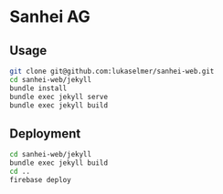 # Sanhei AG

## Usage

```sh
git clone git@github.com:lukaselmer/sanhei-web.git
cd sanhei-web/jekyll
bundle install
bundle exec jekyll serve
bundle exec jekyll build
```

## Deployment

```sh
cd sanhei-web/jekyll
bundle exec jekyll build
cd ..
firebase deploy
```
